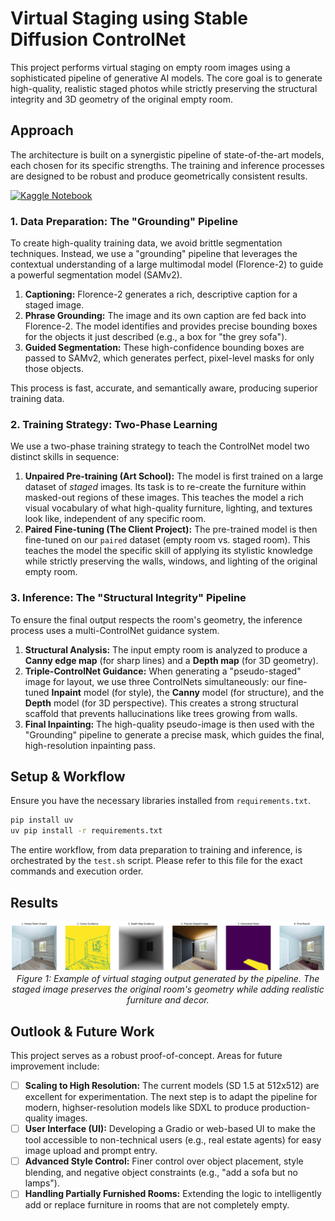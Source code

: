 # Virtual Staging using Stable Diffusion ControlNet

This project performs virtual staging on empty room images using a sophisticated pipeline of generative AI models. The core goal is to generate high-quality, realistic staged photos while strictly preserving the structural integrity and 3D geometry of the original empty room.

## Approach

The architecture is built on a synergistic pipeline of state-of-the-art models, each chosen for its specific strengths. The training and inference processes are designed to be robust and produce geometrically consistent results.

<div style="display: flex; align-items: center; gap: 10px;">
    <a href="https://www.kaggle.com/code/mithunparab/virtual-staging-stable-diffusion" target="_blank">
        <img src="https://kaggle.com/static/images/site-logo.png" alt="Kaggle Notebook" height="40" style="margin-bottom: -15px;">
    </a>
    
</div>

### 1. Data Preparation: The "Grounding" Pipeline

To create high-quality training data, we avoid brittle segmentation techniques. Instead, we use a "grounding" pipeline that leverages the contextual understanding of a large multimodal model (Florence-2) to guide a powerful segmentation model (SAMv2).

1. **Captioning:** Florence-2 generates a rich, descriptive caption for a staged image.
2. **Phrase Grounding:** The image and its own caption are fed back into Florence-2. The model identifies and provides precise bounding boxes for the objects it just described (e.g., a box for "the grey sofa").
3. **Guided Segmentation:** These high-confidence bounding boxes are passed to SAMv2, which generates perfect, pixel-level masks for only those objects.

This process is fast, accurate, and semantically aware, producing superior training data.

### 2. Training Strategy: Two-Phase Learning

We use a two-phase training strategy to teach the ControlNet model two distinct skills in sequence:

1. **Unpaired Pre-training (Art School):** The model is first trained on a large dataset of *staged* images. Its task is to re-create the furniture within masked-out regions of these images. This teaches the model a rich visual vocabulary of what high-quality furniture, lighting, and textures look like, independent of any specific room.
2. **Paired Fine-tuning (The Client Project):** The pre-trained model is then fine-tuned on our `paired` dataset (empty room vs. staged room). This teaches the model the specific skill of applying its stylistic knowledge while strictly preserving the walls, windows, and lighting of the original empty room.

### 3. Inference: The "Structural Integrity" Pipeline

To ensure the final output respects the room's geometry, the inference process uses a multi-ControlNet guidance system.

1. **Structural Analysis:** The input empty room is analyzed to produce a **Canny edge map** (for sharp lines) and a **Depth map** (for 3D geometry).
2. **Triple-ControlNet Guidance:** When generating a "pseudo-staged" image for layout, we use three ControlNets simultaneously: our fine-tuned **Inpaint** model (for style), the **Canny** model (for structure), and the **Depth** model (for 3D perspective). This creates a strong structural scaffold that prevents hallucinations like trees growing from walls.
3. **Final Inpainting:** The high-quality pseudo-image is then used with the "Grounding" pipeline to generate a precise mask, which guides the final, high-resolution inpainting pass.

## Setup & Workflow

Ensure you have the necessary libraries installed from `requirements.txt`.

```bash
pip install uv
uv pip install -r requirements.txt
```

The entire workflow, from data preparation to training and inference, is orchestrated by the `test.sh` script. Please refer to this file for the exact commands and execution order. 
## Results
<p align="center">
    <img src="figs/output.png" alt="Virtual Staging Output" width="600"><br>
    <em>Figure 1: Example of virtual staging output generated by the pipeline. The staged image preserves the original room's geometry while adding realistic furniture and decor.</em>
</p>

## Outlook & Future Work

This project serves as a robust proof-of-concept. Areas for future improvement include:

* [ ] **Scaling to High Resolution:** The current models (SD 1.5 at 512x512) are excellent for experimentation. The next step is to adapt the pipeline for modern, highser-resolution models like SDXL to produce production-quality images.
* [ ] **User Interface (UI):** Developing a Gradio or web-based UI to make the tool accessible to non-technical users (e.g., real estate agents) for easy image upload and prompt entry.
* [ ] **Advanced Style Control:** Finer control over object placement, style blending, and negative object constraints (e.g., "add a sofa but no lamps").
* [ ] **Handling Partially Furnished Rooms:** Extending the logic to intelligently add or replace furniture in rooms that are not completely empty.
